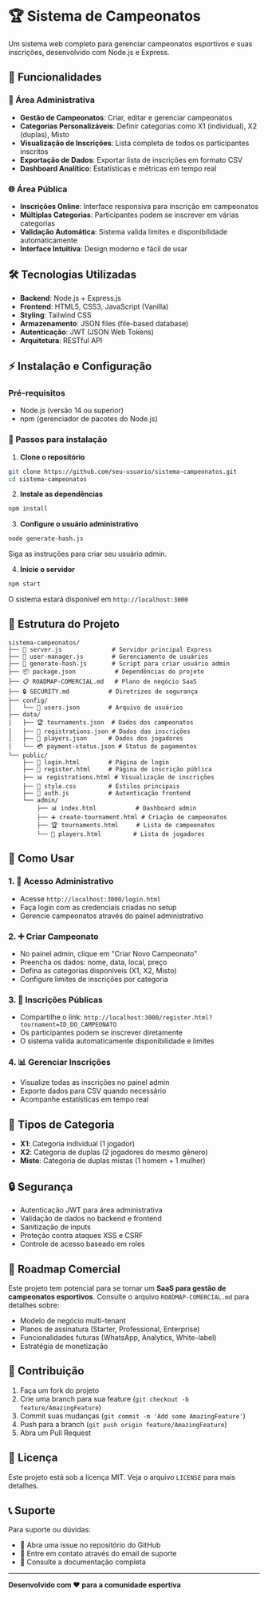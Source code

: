 # 🏆 Sistema de Campeonatos

Um sistema web completo para gerenciar campeonatos esportivos e suas inscrições, desenvolvido com Node.js e Express.

## 🚀 Funcionalidades

### 🔧 Área Administrativa
- **Gestão de Campeonatos**: Criar, editar e gerenciar campeonatos
- **Categorias Personalizáveis**: Definir categorias como X1 (individual), X2 (duplas), Misto
- **Visualização de Inscrições**: Lista completa de todos os participantes inscritos
- **Exportação de Dados**: Exportar lista de inscrições em formato CSV
- **Dashboard Analítico**: Estatísticas e métricas em tempo real

### 🌐 Área Pública
- **Inscrições Online**: Interface responsiva para inscrição em campeonatos
- **Múltiplas Categorias**: Participantes podem se inscrever em várias categorias
- **Validação Automática**: Sistema valida limites e disponibilidade automaticamente
- **Interface Intuitiva**: Design moderno e fácil de usar

## 🛠️ Tecnologias Utilizadas

- **Backend**: Node.js + Express.js
- **Frontend**: HTML5, CSS3, JavaScript (Vanilla)
- **Styling**: Tailwind CSS
- **Armazenamento**: JSON files (file-based database)
- **Autenticação**: JWT (JSON Web Tokens)
- **Arquitetura**: RESTful API

## ⚡ Instalação e Configuração

### Pré-requisitos
- Node.js (versão 14 ou superior)
- npm (gerenciador de pacotes do Node.js)

### 🔧 Passos para instalação

1. **Clone o repositório**
```bash
git clone https://github.com/seu-usuario/sistema-campeonatos.git
cd sistema-campeonatos
```

2. **Instale as dependências**
```bash
npm install
```

3. **Configure o usuário administrativo**
```bash
node generate-hash.js
```
Siga as instruções para criar seu usuário admin.

4. **Inicie o servidor**
```bash
npm start
```

O sistema estará disponível em `http://localhost:3000`

## 📁 Estrutura do Projeto

```
sistema-campeonatos/
├── 📄 server.js              # Servidor principal Express
├── 👤 user-manager.js        # Gerenciamento de usuários
├── 🔐 generate-hash.js       # Script para criar usuário admin
├── 📦 package.json           # Dependências do projeto
├── 📋 ROADMAP-COMERCIAL.md   # Plano de negócio SaaS
├── 🔒 SECURITY.md           # Diretrizes de segurança
├── config/
│   └── 👥 users.json        # Arquivo de usuários
├── data/
│   ├── 🏆 tournaments.json  # Dados dos campeonatos
│   ├── 📝 registrations.json # Dados das inscrições
│   ├── 👤 players.json      # Dados dos jogadores
│   └── 💳 payment-status.json # Status de pagamentos
└── public/
    ├── 🔑 login.html        # Página de login
    ├── 📝 register.html     # Página de inscrição pública
    ├── 📊 registrations.html # Visualização de inscrições
    ├── 🎨 style.css         # Estilos principais
    ├── 🔐 auth.js           # Autenticação frontend
    └── admin/
        ├── 📊 index.html           # Dashboard admin
        ├── ➕ create-tournament.html # Criação de campeonatos
        ├── 🏆 tournaments.html     # Lista de campeonatos
        └── 👥 players.html         # Lista de jogadores
```

## 📖 Como Usar

### 1. 🔐 Acesso Administrativo
- Acesse `http://localhost:3000/login.html`
- Faça login com as credenciais criadas no setup
- Gerencie campeonatos através do painel administrativo

### 2. ➕ Criar Campeonato
- No painel admin, clique em "Criar Novo Campeonato"
- Preencha os dados: nome, data, local, preço
- Defina as categorias disponíveis (X1, X2, Misto)
- Configure limites de inscrições por categoria

### 3. 📝 Inscrições Públicas
- Compartilhe o link: `http://localhost:3000/register.html?tournament=ID_DO_CAMPEONATO`
- Os participantes podem se inscrever diretamente
- O sistema valida automaticamente disponibilidade e limites

### 4. 📊 Gerenciar Inscrições
- Visualize todas as inscrições no painel admin
- Exporte dados para CSV quando necessário
- Acompanhe estatísticas em tempo real

## 🏅 Tipos de Categoria

- **X1**: Categoria individual (1 jogador)
- **X2**: Categoria de duplas (2 jogadores do mesmo gênero)
- **Misto**: Categoria de duplas mistas (1 homem + 1 mulher)

## 🔒 Segurança

- Autenticação JWT para área administrativa
- Validação de dados no backend e frontend
- Sanitização de inputs
- Proteção contra ataques XSS e CSRF
- Controle de acesso baseado em roles

## 🚀 Roadmap Comercial

Este projeto tem potencial para se tornar um **SaaS para gestão de campeonatos esportivos**. Consulte o arquivo `ROADMAP-COMERCIAL.md` para detalhes sobre:

- Modelo de negócio multi-tenant
- Planos de assinatura (Starter, Professional, Enterprise)
- Funcionalidades futuras (WhatsApp, Analytics, White-label)
- Estratégia de monetização

## 🤝 Contribuição

1. Faça um fork do projeto
2. Crie uma branch para sua feature (`git checkout -b feature/AmazingFeature`)
3. Commit suas mudanças (`git commit -m 'Add some AmazingFeature'`)
4. Push para a branch (`git push origin feature/AmazingFeature`)
5. Abra um Pull Request

## 📄 Licença

Este projeto está sob a licença MIT. Veja o arquivo `LICENSE` para mais detalhes.

## 📞 Suporte

Para suporte ou dúvidas:
- 🐛 Abra uma issue no repositório do GitHub
- 📧 Entre em contato através do email de suporte
- 📖 Consulte a documentação completa

---

**Desenvolvido com ❤️ para a comunidade esportiva**
